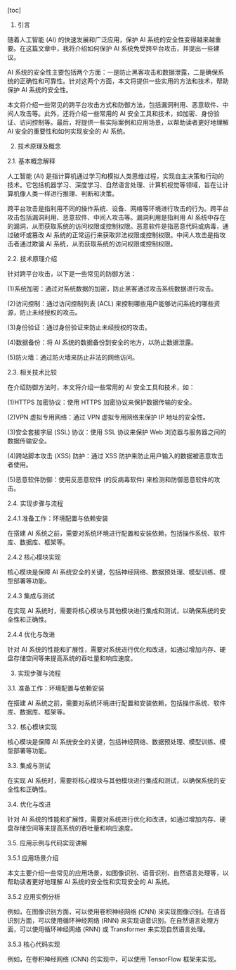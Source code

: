 
[toc]                    
                
                
1. 引言

随着人工智能 (AI) 的快速发展和广泛应用，保护 AI 系统的安全性变得越来越重要。在这篇文章中，我将介绍如何保护 AI 系统免受跨平台攻击，并提出一些建议。

AI 系统的安全性主要包括两个方面：一是防止黑客攻击和数据泄露，二是确保系统的正确性和可靠性。针对这两个方面，本文将提供一些实用的方法和技术，帮助保护 AI 系统的安全性。

本文将介绍一些常见的跨平台攻击方式和防御方法，包括漏洞利用、恶意软件、中间人攻击等。此外，还将介绍一些常用的 AI 安全工具和技术，如加密、身份验证、访问控制等。最后，将提供一些实际案例和应用场景，以帮助读者更好地理解 AI 安全的重要性和如何实现安全的 AI 系统。

2. 技术原理及概念

2.1. 基本概念解释

人工智能 (AI) 是指计算机通过学习和模拟人类思维过程，实现自主决策和行动的技术。它包括机器学习、深度学习、自然语言处理、计算机视觉等领域，旨在让计算机像人类一样进行推理、判断和决策。

跨平台攻击是指利用不同的操作系统、设备、网络等环境进行攻击的行为。跨平台攻击包括漏洞利用、恶意软件、中间人攻击等。漏洞利用是指利用 AI 系统中存在的漏洞，从而获取系统的访问权限或控制权限。恶意软件是指恶意代码或病毒，通过破坏或篡改 AI 系统的正常运行来获取非法权限或控制权限。中间人攻击是指攻击者通过欺骗 AI 系统，从而获取系统的访问权限或控制权限。

2.2. 技术原理介绍

针对跨平台攻击，以下是一些常见的防御方法：

(1)系统加密：通过对系统数据的加密，防止黑客通过攻击系统数据进行攻击。

(2)访问控制：通过访问控制列表 (ACL) 来控制哪些用户能够访问系统的哪些资源，防止未经授权的攻击。

(3)身份验证：通过身份验证来防止未经授权的攻击。

(4)数据备份：将 AI 系统的数据备份到安全的地方，以防止数据泄露。

(5)防火墙：通过防火墙来防止非法的网络访问。

2.3. 相关技术比较

在介绍防御方法时，本文将介绍一些常用的 AI 安全工具和技术，如：

(1)HTTPS 加密协议：使用 HTTPS 加密协议来保护数据传输的安全。

(2)VPN 虚拟专用网络：通过 VPN 虚拟专用网络来保护 IP 地址的安全性。

(3)安全套接字层 (SSL) 协议：使用 SSL 协议来保护 Web 浏览器与服务器之间的数据传输安全。

(4)跨站脚本攻击 (XSS) 防护：通过 XSS 防护来防止用户输入的数据被恶意攻击者使用。

(5)恶意软件防御：使用反恶意软件 (的反病毒软件) 来检测和防御恶意软件的攻击。

2.4. 实现步骤与流程

2.4.1 准备工作：环境配置与依赖安装

在搭建 AI 系统之前，需要对系统环境进行配置和安装依赖，包括操作系统、软件库、数据库、框架等。

2.4.2 核心模块实现

核心模块是保障 AI 系统安全的关键，包括神经网络、数据预处理、模型训练、模型部署等功能。

2.4.3 集成与测试

在实现 AI 系统时，需要将核心模块与其他模块进行集成和测试，以确保系统的安全性和正确性。

2.4.4 优化与改进

针对 AI 系统的性能和扩展性，需要对系统进行优化和改进，如通过增加内存、硬盘存储空间等来提高系统的吞吐量和响应速度。

3. 实现步骤与流程

3.1. 准备工作：环境配置与依赖安装

在搭建 AI 系统之前，需要对系统环境进行配置和安装依赖，包括操作系统、软件库、数据库、框架等。

3.2. 核心模块实现

核心模块是保障 AI 系统安全的关键，包括神经网络、数据预处理、模型训练、模型部署等功能。

3.3. 集成与测试

在实现 AI 系统时，需要将核心模块与其他模块进行集成和测试，以确保系统的安全性和正确性。

3.4. 优化与改进

针对 AI 系统的性能和扩展性，需要对系统进行优化和改进，如通过增加内存、硬盘存储空间等来提高系统的吞吐量和响应速度。

3.5. 应用示例与代码实现讲解

3.5.1 应用场景介绍

本文主要介绍一些常见的应用场景，如图像识别、语音识别、自然语言处理等，以帮助读者更好地理解 AI 系统的安全性和实现安全的 AI 系统。

3.5.2 应用实例分析

例如，在图像识别方面，可以使用卷积神经网络 (CNN) 来实现图像识别。在语音识别方面，可以使用循环神经网络 (RNN) 来实现语音识别。在自然语言处理方面，可以使用循环神经网络 (RNN) 或 Transformer 来实现自然语言处理。

3.5.3 核心代码实现

例如，在卷积神经网络 (CNN) 的实现中，可以使用 TensorFlow 框架来实现。

